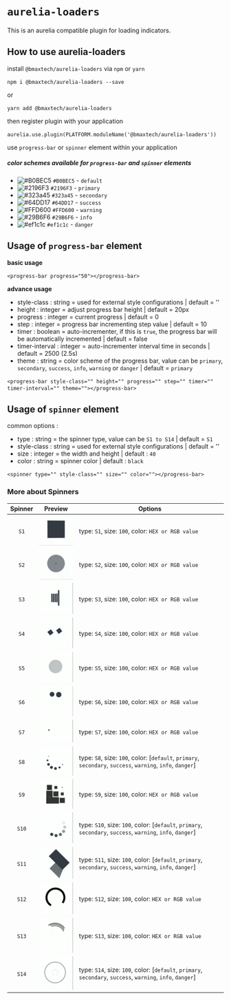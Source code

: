 # `aurelia-loaders`

This is an aurelia compatible plugin for loading indicators. 

## How to use aurelia-loaders

install `@bmaxtech/aurelia-loaders` via `npm` or `yarn`
```shell
npm i @bmaxtech/aurelia-loaders --save
```
or
```shell
yarn add @bmaxtech/aurelia-loaders
```

then register plugin with your application
```shell
aurelia.use.plugin(PLATFORM.moduleName('@bmaxtech/aurelia-loaders'))
```

use `progress-bar` or `spinner` element within your application

##### color schemes available for `progress-bar` and `spinner` elements
- ![#B0BEC5](https://placehold.it/15/B0BEC5/000000?text=+) `#B0BEC5` - `default`
- ![#2196F3](https://placehold.it/15/2196F3/000000?text=+) `#2196F3` - `primary`
- ![#323a45](https://placehold.it/15/323a45/000000?text=+) `#323a45` - `secondary`
- ![#64DD17](https://placehold.it/15/64DD17/000000?text=+) `#64DD17` - `success`
- ![#FFD600](https://placehold.it/15/FFD600/000000?text=+) `#FFD600` - `warning`
- ![#29B6F6](https://placehold.it/15/29B6F6/000000?text=+) `#29B6F6` - `info`
- ![#ef1c1c](https://placehold.it/15/ef1c1c/000000?text=+) `#ef1c1c` - `danger`

## Usage of `progress-bar` element
**basic usage**
```
<progress-bar progress="50"></progress-bar>
```

**advance usage**
- style-class : string = used for external style configurations | default = ''
- height : integer = adjust progress bar height | default = 20px
- progress : integer = current progress | default = 0
- step : integer = progress bar incrementing step value | default = 10
- timer : boolean = auto-incrementer, if this is `true`, the progress bar will be automatically incremented | default = false
- timer-interval : integer = auto-incrementer interval time in seconds | default = 2500 (2.5s)
- theme : string = color scheme of the progress bar, value can be `primary`, `secondary`, `success`, `info`, `warning` or `danger`  | default = `primary`
```
<progress-bar style-class="" height="" progress="" step="" timer="" timer-interval="" theme=""></progress-bar>
```

## Usage of `spinner` element

common options :
- type : string = the spinner type, value can be `S1 to S14` | default = `S1`
- style-class : string = used for external style configurations | default = ''
- size : integer = the width and height | default : `40`
- color : string = spinner color | default : `black`

```
<spinner type="" style-class="" size="" color=""></progress-bar>
```

### More about Spinners

| Spinner | Preview | Options |
| :---: | :---: | --- |
| `S1` | <img alt="spinner-1" src="https://raw.githubusercontent.com/Bmax-Tech/aurelia-loaders/master/images/spinner-1.gif" width="100"> | type: `S1`, size: `100`, color: `HEX or RGB value` |
| `S2` | <img alt="spinner-2" src="https://raw.githubusercontent.com/Bmax-Tech/aurelia-loaders/master/images/spinner-2.gif" width="100"> | type: `S2`, size: `100`, color: `HEX or RGB value` |
| `S3` | <img alt="spinner-3" src="https://raw.githubusercontent.com/Bmax-Tech/aurelia-loaders/master/images/spinner-3.gif" width="100"> | type: `S3`, size: `100`, color: `HEX or RGB value` |
| `S4` | <img alt="spinner-4" src="https://raw.githubusercontent.com/Bmax-Tech/aurelia-loaders/master/images/spinner-4.gif" width="100"> | type: `S4`, size: `100`, color: `HEX or RGB value` |
| `S5` | <img alt="spinner-5" src="https://raw.githubusercontent.com/Bmax-Tech/aurelia-loaders/master/images/spinner-5.gif" width="100"> | type: `S5`, size: `100`, color: `HEX or RGB value` |
| `S6` | <img alt="spinner-6" src="https://raw.githubusercontent.com/Bmax-Tech/aurelia-loaders/master/images/spinner-6.gif" width="100"> | type: `S6`, size: `100`, color: `HEX or RGB value` |
| `S7` | <img alt="spinner-7" src="https://raw.githubusercontent.com/Bmax-Tech/aurelia-loaders/master/images/spinner-7.gif" width="100"> | type: `S7`, size: `100`, color: `HEX or RGB value` |
| `S8` | <img alt="spinner-8" src="https://raw.githubusercontent.com/Bmax-Tech/aurelia-loaders/master/images/spinner-8.gif" width="100"> | type: `S8`, size: `100`, color: [`default`, `primary`, `secondary`, `success`, `warning`, `info`, `danger`] |
| `S9` | <img alt="spinner-9" src="https://raw.githubusercontent.com/Bmax-Tech/aurelia-loaders/master/images/spinner-9.gif" width="100"> | type: `S9`, size: `100`, color: `HEX or RGB value` |
| `S10` | <img alt="spinner-10" src="https://raw.githubusercontent.com/Bmax-Tech/aurelia-loaders/master/images/spinner-10.gif" width="100"> | type: `S10`, size: `100`, color: [`default`, `primary`, `secondary`, `success`, `warning`, `info`, `danger`] |
| `S11` | <img alt="spinner-11" src="https://raw.githubusercontent.com/Bmax-Tech/aurelia-loaders/master/images/spinner-11.gif" width="100"> | type: `S11`, size: `100`, color: [`default`, `primary`, `secondary`, `success`, `warning`, `info`, `danger`] |
| `S12` | <img alt="spinner-12" src="https://raw.githubusercontent.com/Bmax-Tech/aurelia-loaders/master/images/spinner-12.gif" width="100"> | type: `S12`, size: `100`, color: `HEX or RGB value` |
| `S13` | <img alt="spinner-13" src="https://raw.githubusercontent.com/Bmax-Tech/aurelia-loaders/master/images/spinner-13.gif" width="100"> | type: `S13`, size: `100`, color: `HEX or RGB value` |
| `S14` | <img alt="spinner-14" src="https://raw.githubusercontent.com/Bmax-Tech/aurelia-loaders/master/images/spinner-14.gif" width="100"> | type: `S14`, size: `100`, color: [`default`, `primary`, `secondary`, `success`, `warning`, `info`, `danger`] |
